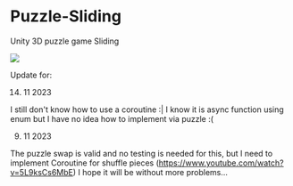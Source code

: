 # Puzzle-Sliding
 Unity 3D puzzle game Sliding

 ![](https://youtu.be/9TJH8ZQlw6U)

 Update for:

14. 11 2023

I still don't know how to use a coroutine :| I know it is async function using enum but I have no idea how to implement via puzzle :(

 
 09. 11 2023 
 
 The puzzle swap is valid and no testing is needed for this, but I need to implement Coroutine for shuffle pieces (https://www.youtube.com/watch?v=5L9ksCs6MbE)
 I hope it will be without more problems…
